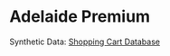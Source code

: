 # Adelaide Premium

Synthetic Data: [Shopping Cart Database](https://www.kaggle.com/ruchi798/shopping-cart-database)
